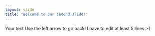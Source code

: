 ```yaml
---
layout: slide
title: "Welcome to our second slide!"
---
```

Your text
Use the left arrow to go back!
I have
to edit
at least 
5 lines
:-)

